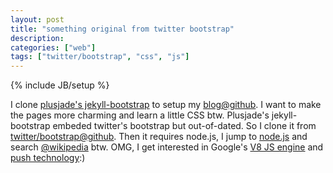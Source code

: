 ```yaml
---
layout: post
title: "something original from twitter bootstrap"
description:
categories: ["web"]
tags: ["twitter/bootstrap", "css", "js"]
---
```

{% include JB/setup %}

I clone [plusjade's jekyll-bootstrap][j] to setup my [blog@github][gw]. I want 
to make the pages more charming and learn a little CSS btw. Plusjade's 
jekyll-bootstrap embeded twitter's bootstrap but out-of-dated. So I clone it 
from [twitter/bootstrap@github][gb]. Then it requires node.js, I jump to 
[node.js][n] and search [@wikipedia][wn] btw. OMG, I get interested in Google's
[V8 JS engine][v] and [push technology][p]:)



[j]: http://jekyllbootstrap.com "jekyll bootstrap"
[gw]: http://wangwangwar.github.com "wangwangwar@github"
[gb]: http://twitter.github.com/bootstrap "twitter/bootstrap"
[n]: http://nodejs.org "node.js"
[wn]: https://en.wikipedia.org/wiki/Nodejs "nodejs@wiki"
[v]: https://en.wikipedia.org/wiki/V8_(JavaScript_engine) "V8 JS engine"
[p]: https://en.wikipedia.org/wiki/Push_technology "push tech"
